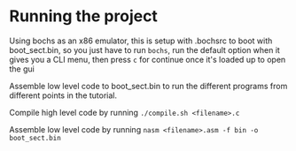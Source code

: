 # Running the project
Using bochs as an x86 emulator, this is setup with .bochsrc to boot with boot_sect.bin, so you just have to run `bochs`, run the default option when it gives you a CLI menu, then press `c` for continue once it's loaded up to open the gui

Assemble low level code to boot_sect.bin to run the different programs from different points in the tutorial.

Compile high level code by running `./compile.sh <filename>.c`

Assemble low level code by running `nasm <filename>.asm -f bin -o boot_sect.bin`